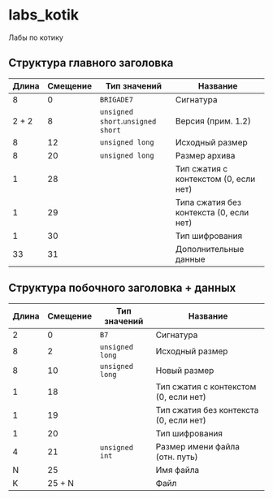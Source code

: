 # labs_kotik
Лабы по котику

## Структура главного заголовка

| Длина | Смещение | Тип значений                      | Название                                |
|-------|----------|-----------------------------------|-----------------------------------------|
| 8     | 0        | `BRIGADE7`                        | Сигнатура                               |
| 2 + 2 | 8        | `unsigned short`.`unsigned short` | Версия (прим. 1.2)                      |
| 8     | 12       | `unsigned long`                   | Исходный размер                         |
| 8     | 20       | `unsigned long`                   | Размер архива                           |
| 1     | 28       |                                   | Тип сжатия с контекстом (0, если нет)   |
| 1     | 29       |                                   | Типа сжатия без контекста (0, если нет) |
| 1     | 30       |                                   | Тип шифрования                          |
| 33    | 31       |                                   | Дополнительные данные                   |

## Структура побочного заголовка + данных

| Длина | Смещение | Тип значений    | Название                               |
|-------|----------|-----------------|----------------------------------------|
| 2     | 0        | `B7`            | Сигнатура                              |
| 8     | 2        | `unsigned long` | Исходный размер                        |
| 8     | 10       | `unsigned long` | Новый размер                           |
| 1     | 18       |                 | Тип сжатия с контекстом (0, если нет)  |
| 1     | 19       |                 | Тип сжатия без контекста (0, если нет) |
| 1     | 20       |                 | Тип шифрования                         |
| 4     | 21       | `unsigned int`  | Размер имени файла (отн. путь)         |
| N     | 25       |                 | Имя файла                              |
| K     | 25 + N   |                 | Файл                                   |
